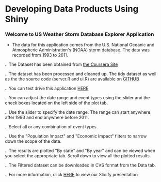# Developing Data Products Using Shiny

### Welcome to US Weather Storm Database Explorer Application

* The data for this application comes from the U.S. National Oceanic and Atmospheric Administration's (NOAA) storm database. The data was recorded from 1993 to 2011. 

.. The Dataset has been obtained from [the Coursera Site](https://d396qusza40orc.cloudfront.net/repdata%2Fdata%2FStormData.csv.bz2)

.. The dataset has been processed and cleaned up. The tidy dataset as well as the the source code (server.R and ui.R) are available on [GITHUB](http://github.com/me2181904/Developing_Data_Products_Using_Shiny) 

.. You can test drive this application [HERE](https://me2181904.shinyapps.io/USSevereWeatherApp)

.. You can adjust the date range and event types using the slider and the check boxes located on the left side of the plot tab. 

.. Use the slider to specify the date range. The range can start anywhere after 1993 and end anywhere before 2011.

.. Select all or any combination of event types. 

.. Use the "Population Impact" and "Economic Impact" filters to narrow down the scope of the data. 

.. The results are plotted "By state" and "By year" and can be viewed when you select the appropriate tab. Scroll down to view all the plotted results. 

.. The Filtered dataset can be downloaded in CVS format from the Data tab. 

.. For more information, click [HERE](http://rpubs.com/me2181904/USStormData) to view our Slidify presentation
